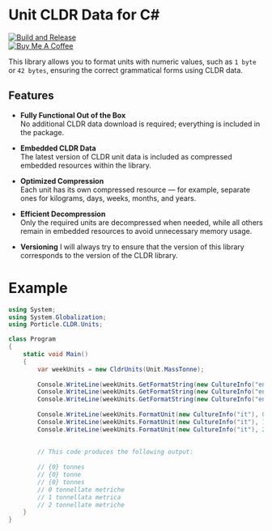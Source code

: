 # Unit CLDR Data for C#

[![Build and Release](https://github.com/Machibuse/Porticle.CLDR/actions/workflows/release.yaml/badge.svg)](https://github.com/Machibuse/Porticle.CLDR/actions/workflows/release.yaml)  
[![Buy Me A Coffee](https://img.shields.io/badge/Buy%20Me%20A%20Coffee-Support%20Me-blue?style=flat&logo=buy-me-a-coffee)](https://buymeacoffee.com/CarstenJendro)

This library allows you to format units with numeric values, such as `1 byte` or `42 bytes`, ensuring the correct grammatical forms using CLDR data.

## Features

- **Fully Functional Out of the Box**  
  No additional CLDR data download is required; everything is included in the package.

- **Embedded CLDR Data**  
  The latest version of CLDR unit data is included as compressed embedded resources within the library.  

- **Optimized Compression**  
  Each unit has its own compressed resource — for example, separate ones for kilograms, days, weeks, months, and years.

- **Efficient Decompression**  
  Only the required units are decompressed when needed, while all others remain in embedded resources to avoid unnecessary memory usage.

- **Versioning**
  I will always try to ensure that the version of this library corresponds to the version of the CLDR library.

# Example

```csharp
using System;
using System.Globalization;
using Porticle.CLDR.Units;

class Program
{
    static void Main()
    {
        var weekUnits = new CldrUnits(Unit.MassTonne);
        
        Console.WriteLine(weekUnits.GetFormatString(new CultureInfo("en-GB"), 0, PluralFormLength.Long, GrammaticalCase.Accusative));
        Console.WriteLine(weekUnits.GetFormatString(new CultureInfo("en-GB"), 1, PluralFormLength.Long, GrammaticalCase.Accusative));
        Console.WriteLine(weekUnits.GetFormatString(new CultureInfo("en-GB"), 2, PluralFormLength.Long, GrammaticalCase.Accusative));
        
        Console.WriteLine(weekUnits.FormatUnit(new CultureInfo("it"), 0, PluralFormLength.Long, GrammaticalCase.Accusative));
        Console.WriteLine(weekUnits.FormatUnit(new CultureInfo("it"), 1, PluralFormLength.Long, GrammaticalCase.Accusative));
        Console.WriteLine(weekUnits.FormatUnit(new CultureInfo("it"), 2, PluralFormLength.Long, GrammaticalCase.Accusative));
        
        
        // This code produces the following output:
        
        // {0} tonnes
        // {0} tonne
        // {0} tonnes
        // 0 tonnellate metriche
        // 1 tonnellata metrica
        // 2 tonnellate metriche
    }
}
```
